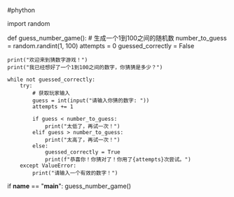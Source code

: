 #phython

import random

def guess_number_game():
    # 生成一个1到100之间的随机数
    number_to_guess = random.randint(1, 100)
    attempts = 0
    guessed_correctly = False

    print("欢迎来到猜数字游戏！")
    print("我已经想好了一个1到100之间的数字，你猜猜是多少？")

    while not guessed_correctly:
        try:
            # 获取玩家输入
            guess = int(input("请输入你猜的数字: "))
            attempts += 1

            if guess < number_to_guess:
                print("太低了，再试一次！")
            elif guess > number_to_guess:
                print("太高了，再试一次！")
            else:
                guessed_correctly = True
                print(f"恭喜你！你猜对了！你用了{attempts}次尝试。")
        except ValueError:
            print("请输入一个有效的数字！")

if __name__ == "__main__":
    guess_number_game()